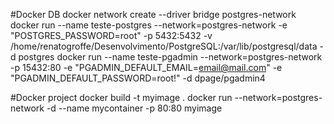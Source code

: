 #Docker DB
docker network create --driver bridge postgres-network
docker run --name teste-postgres --network=postgres-network -e "POSTGRES_PASSWORD=root" -p 5432:5432 -v /home/renatogroffe/Desenvolvimento/PostgreSQL:/var/lib/postgresql/data -d postgres
docker run --name teste-pgadmin --network=postgres-network -p 15432:80 -e "PGADMIN_DEFAULT_EMAIL=email@mail.com" -e "PGADMIN_DEFAULT_PASSWORD=root!" -d dpage/pgadmin4

#Docker project
docker build -t myimage .
docker run --network=postgres-network -d --name mycontainer -p 80:80 myimage